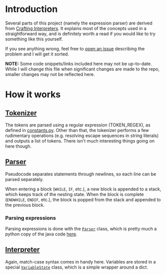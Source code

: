 # Introduction

Several parts of this project (namely the expression parser) are derived from [Crafting Interpreters](https://craftinginterpreters.com).
It explains most of the concepts used in a straightforward way, and is definitely worth a read if you would like to try something like this yourself.

If you see anything wrong, feel free to [open an issue](https://github.com/n0Oo0Oo0b/pseudo-interpreter/issues/new)
describing the problem and I will get it sorted.

**NOTE:** Some code snippets/links included here may not be up-to-date. While I will change this file when significant
changes are made to the repo, smaller changes may not be reflected here.


# How it works

## [Tokenizer](cambridgeScript/parser/lexer.py)

The tokens are parsed using a regular expression (TOKEN_REGEX), as defined in [constants.py](cambridgeScript/constants.py).
Other than that, the tokenizer performs a few rudimentary operations (e.g. resolving escape sequences in string literals) and outputs a list of tokens.
There isn't much interesting things going on here though.


## [Parser](cambridgeScript/interpreter/programs.py#L63)

Pseudocode separates statements through newlines, so each line can be parsed separately.

When entering a block (`WHILE`, `IF`, etc.), a new block is appended to a stack, which keeps track of the nesting state. When the block is complete (`ENDWHILE`, `ENDIF`, etc.), the block is popped from the 
stack and appended to the previous block.

### Parsing expressions

Parsing expressions is done with the [`Parser`](cambridgeScript/parser/parser.py) class, which is pretty much a python
copy of the java code [here](https://craftinginterpreters.com/parsing-expressions.html).

## [Interpreter](cambridgeScript/interpreter/programs.py#L26)

Again, match-case syntax comes in handy here. Variables are stored in a special [`VariableState`](cambridgeScript/interpreter/variables.py) class, which is a simple wrapper around a dict.
